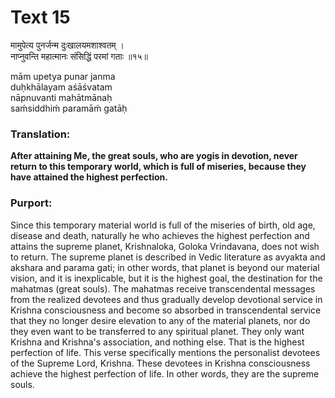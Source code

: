 # Text 15

मामुपेत्य पुनर्जन्म दुःखालयमशाश्वतम् ।  
नाप्नुवन्ति महात्मानः संसिद्धिं परमां गताः ॥१५॥

mām upetya punar janma  
duḥkhālayam aśāśvatam  
nāpnuvanti mahātmānaḥ  
saḿsiddhiḿ paramāḿ gatāḥ



### Translation:

**After attaining Me, the great souls, who are yogis in devotion, never return to this temporary world, which is full of miseries, because they have attained the highest perfection.**

### Purport:

Since this temporary material world is full of the miseries of birth, old age, disease and death, naturally he who achieves the highest perfection and attains the supreme planet, Krishnaloka, Goloka Vrindavana, does not wish to return. The supreme planet is described in Vedic literature as avyakta and akshara and parama gati; in other words, that planet is beyond our material vision, and it is inexplicable, but it is the highest goal, the destination for the mahatmas (great souls). The mahatmas receive transcendental messages from the realized devotees and thus gradually develop devotional service in Krishna consciousness and become so absorbed in transcendental service that they no longer desire elevation to any of the material planets, nor do they even want to be transferred to any spiritual planet. They only want Krishna and Krishna's association, and nothing else. That is the highest perfection of life. This verse specifically mentions the personalist devotees of the Supreme Lord, Krishna. These devotees in Krishna consciousness achieve the highest perfection of life. In other words, they are the supreme souls.